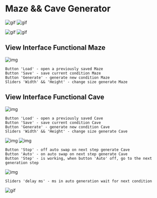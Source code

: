 # Maze && Cave Generator

![gif](https://github.com/BlackwoodPeregrin/Maze/raw/develop/gif/maze1.gif)
![gif](https://github.com/BlackwoodPeregrin/Maze/raw/develop/gif/maze2.gif)

![gif](https://github.com/BlackwoodPeregrin/Maze/raw/develop/gif/cave1.gif)
![gif](https://github.com/BlackwoodPeregrin/Maze/raw/develop/gif/cave2.gif)

## View Interface Functional Maze

![img](https://github.com/BlackwoodPeregrin/Maze/raw/develop/img/maze.png)

    Button 'Load' - open a previously saved Maze
    Button 'Save' - save current condition Maze
    Button 'Generate' - generate new condition Maze
    Sliders 'Width' && 'Height' - change size generate Maze

## View Interface Functional Cave

![img](https://github.com/BlackwoodPeregrin/Maze/raw/develop/img/cave.png)
    
    Button 'Load' - open a previously saved Cave
    Button 'Save' - save current condition Cave
    Button 'Generate' - generate new condition Cave
    Sliders 'Width' && 'Height' - change size generate Cave

![img](https://github.com/BlackwoodPeregrin/Maze/raw/develop/img/auto.png)
![img](https://github.com/BlackwoodPeregrin/Maze/raw/develop/img/stop.png)

    Button 'Stop' - off auto swap on next step generate Cave
    Button 'Auto' - on auto swap on next step generate Cave
    Button 'Step' - is working, when button 'Auto' off, go to the next generation step

![img](https://github.com/BlackwoodPeregrin/Maze/raw/develop/img/delay.png)

    Sliders 'delay ms' - ms in auto generation wait for next condition

![gif](https://github.com/BlackwoodPeregrin/Maze/raw/develop/gif/finish.gif)

